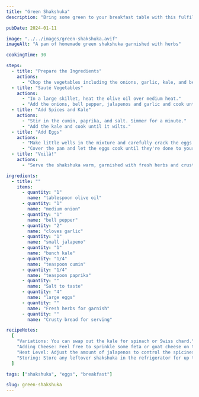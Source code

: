 ```yaml
---
title: "Green Shakshuka"
description: "Bring some green to your breakfast table with this fulfilling Green Shakshuka — a healthy twist on a North African classic."

pubDate: 2024-01-11

image: "../../images/green-shakshuka.avif"
imageAlt: "A pan of homemade green shakshuka garnished with herbs"

cookingTime: 30

steps:
  - title: "Prepare the Ingredients"
    actions:
      - "Chop the vegetables including the onions, garlic, kale, and bell peppers. Slice the jalapenos into small rings."
  - title: "Sauté Vegetables"
    actions:
      - "In a large skillet, heat the olive oil over medium heat."
      - "Add the onions, bell pepper, jalapenos and garlic and cook until they are soft."
  - title: "Add Spices and Kale"
    actions:
      - "Stir in the cumin, paprika, and salt. Simmer for a minute."
      - "Add the kale and cook until it wilts."
  - title: "Add Eggs"
    actions:
      - "Make little wells in the mixture and carefully crack the eggs into them."
      - "Cover the pan and let the eggs cook until they're done to your liking."
  - title: "Voilà!"
    actions:
      - "Serve the shakshuka warm, garnished with fresh herbs and crusty bread on the side."

ingredients:
  - title: ""
    items:
      - quantity: "1"
        name: "tablespoon olive oil"
      - quantity: "1"
        name: "medium onion"
      - quantity: "1"
        name: "bell pepper"
      - quantity: "2"
        name: "cloves garlic"
      - quantity: "1"
        name: "small jalapeno"
      - quantity: "1"
        name: "bunch kale"
      - quantity: "1/4"
        name: "teaspoon cumin"
      - quantity: "1/4"
        name: "teaspoon paprika"
      - quantity: ""
        name: "Salt to taste"
      - quantity: "4"
        name: "large eggs"
      - quantity: ""
        name: "Fresh herbs for garnish"
      - quantity: ""
        name: "Crusty bread for serving"

recipeNotes:
  [
    "Variations: You can swap out the kale for spinach or Swiss chard.",
    "Adding Cheese: Feel free to sprinkle some feta or goat cheese on top before serving.",
    "Heat Level: Adjust the amount of jalapenos to control the spiciness of the dish.",
    "Storing: Store any leftover shakshuka in the refrigerator for up to 2 days. Reheat in the microwave or on the stove over low heat before serving.",
  ]

tags: ["shakshuka", "eggs", "breakfast"]

slug: green-shakshuka
---
```

